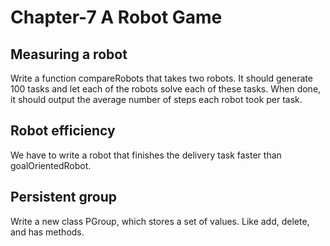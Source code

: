# Chapter-7 A Robot Game
## Measuring a robot
Write a function compareRobots that takes two robots. It should generate 100 tasks and let each of the robots solve each of these tasks. When done, it should output the average number of steps each robot took per task.
## Robot efficiency
We have to write a robot that finishes the delivery task faster than goalOrientedRobot.
## Persistent group
Write a new class PGroup, which stores a set of values. Like add, delete, and has methods.
